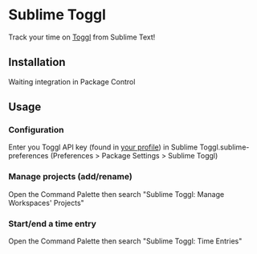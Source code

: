 # Sublime Toggl

Track your time on [Toggl](https://www.toggl.com/) from Sublime Text!

## Installation

Waiting integration in Package Control

## Usage

### Configuration

Enter you Toggl API key (found in [your profile](https://www.toggl.com/user/edit)) in Sublime Toggl.sublime-preferences (Preferences > Package Settings > Sublime Toggl)

### Manage projects (add/rename)

Open the Command Palette then search "Sublime Toggl: Manage Workspaces' Projects"

### Start/end a time entry

Open the Command Palette then search "Sublime Toggl: Time Entries"